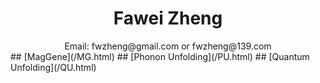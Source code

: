 # <center>Fawei Zheng</center>
 <center> Email: fwzheng@gmail.com or fwzheng@139.com</center>
## [MagGene](/MG.html)
## [Phonon Unfolding](/PU.html)
## [Quantum Unfolding](/QU.html)
